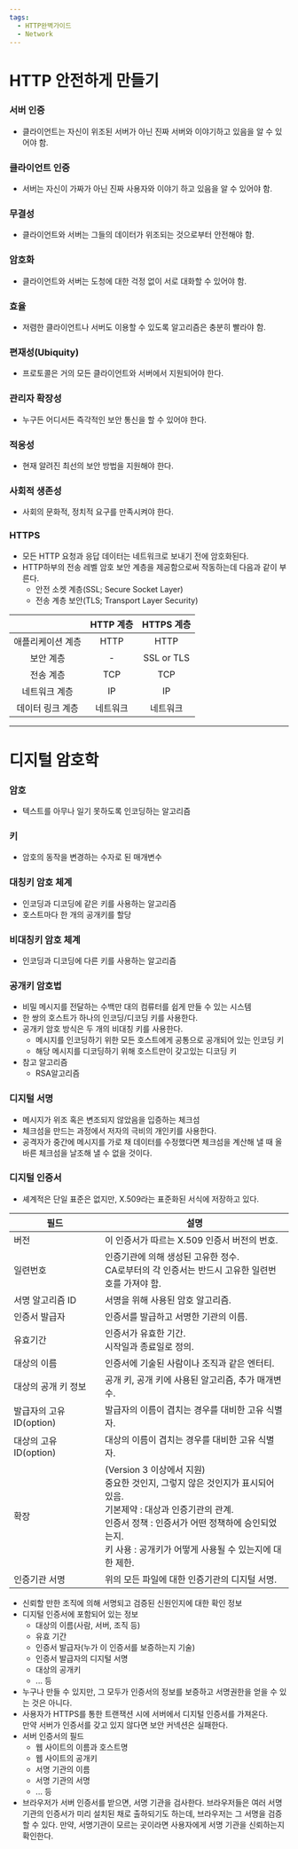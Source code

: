 ```yaml
---
tags:
  - HTTP완벽가이드
  - Network
---
```

# HTTP 안전하게 만들기
### 서버 인증
* 클라이언트는 자신이 위조된 서버가 아닌 진짜 서버와 이야기하고 있음을 알 수 있어야 함.
### 클라이언트 인증
* 서버는 자신이 가짜가 아닌 진짜 사용자와 이야기 하고 있음을 알 수 있어야 함.
### 무결성
* 클라이언트와 서버는 그들의 데이터가 위조되는 것으로부터 안전해야 함.
### 암호화
* 클라이언트와 서버는 도청에 대한 걱정 없이 서로 대화할 수 있어야 함.
### 효율
* 저렴한 클라이언트나 서버도 이용할 수 있도록 알고리즘은 충분히 빨라야 함.
### 편재성(Ubiquity)
* 프로토콜은 거의 모든 클라이언트와 서버에서 지원되어야 한다.
### 관리자 확장성
* 누구든 어디서든 즉각적인 보안 통신을 할 수 있어야 한다.
### 적응성
* 현재 알려진 최선의 보안 방법을 지원해야 한다.
### 사회적 생존성
* 사회의 문화적, 정치적 요구를 만족시켜야 한다.

### HTTPS
* 모든 HTTP 요청과 응답 데이터는 네트워크로 보내기 전에 암호화된다.
* HTTP하부의 전송 레벨 암호 보안 계층을 제공함으로써 작동하는데 다음과 같이 부른다.
	* 안전 소켓 계층(SSL; Secure Socket Layer)
	* 전송 계층 보안(TLS; Transport Layer Security)

|           | HTTP 계층 |  HTTPS 계층  |
| :-------: | :-----: | :--------: |
| 애플리케이션 계층 |  HTTP   |    HTTP    |
|   보안 계층   |    -    | SSL or TLS |
|   전송 계층   |   TCP   |    TCP     |
|  네트워크 계층  |   IP    |     IP     |
| 데이터 링크 계층 |  네트워크   |    네트워크    |

---
# 디지털 암호학
### 암호
* 텍스트를 아무나 일기 못하도록 인코딩하는 알고리즘
### 키
* 암호의 동작을 변경하는 수자로 된 매개변수
### 대칭키 암호 체계
* 인코딩과 디코딩에 같은 키를 사용하는 알고리즘
* 호스트마다 한 개의 공개키를 할당
### 비대칭키 암호 체계
* 인코딩과 디코딩에 다른 키를 사용하는 알고리즘
### 공개키 암호법
* 비밀 메시지를 전달하는 수백만 대의 컴류터를 쉽게 만들 수 있는 시스템
* 한 쌍의 호스트가 하나의 인코딩/디코딩 키를 사용한다.
* 공개키 암호 방식은 두 개의 비대칭 키를 사용한다.
	* 메시지를 인코딩하기 위한 모든 호스트에게 공통으로 공개되어 있는 인코딩 키
	* 해당 메시지를 디코딩하기 위해 호스트만이 갖고있는 디코딩 키
* 참고 알고리즘
	* RSA알고리즘
### 디지털 서명
* 메시지가 위조 혹은 변조되지 않았음을 입증하는 체크섬
* 체크섬을 만드는 과정에서 저자의 극비의 개인키를 사용한다.
* 공격자가 중간에 메시지를 가로 채 데이터를 수정했다면 체크섬을 계산해 낼 때 올바른 체크섬을 날조해 낼 수 없을 것이다.
### 디지털 인증서
* 셰계적은 단일 표준은 없지만, X.509라는 표준화된 서식에 저장하고 있다.

| 필드                 | 설명                                                                                                                                                 |
| ------------------ | -------------------------------------------------------------------------------------------------------------------------------------------------- |
| 버전                 | 이 인증서가 따르는 X.509 인증서 버전의 번호.                                                                                                                       |
| 일련번호               | 인증기관에 의해 생성된 고유한 정수.<br>CA로부터의 각 인증서는 반드시 고유한 일련번호를 가져야 함.                                                                                         |
| 서명 알고리즘 ID         | 서명을 위해 사용된 암호 알고리즘.                                                                                                                                |
| 인증서 발급자            | 인증서를 발급하고 서명한 기관의 이름.                                                                                                                              |
| 유효기간               | 인증서가 유효한 기간.<br>시작일과 종료일로 정의.                                                                                                                      |
| 대상의 이름             | 인증서에 기술된 사람이나 조직과 같은 엔터티.                                                                                                                          |
| 대상의 공개 키 정보        | 공개 키, 공개 키에 사용된 알고리즘, 추가 매개변수.                                                                                                                     |
| 발급자의 고유 ID(option) | 발급자의 이름이 겹치는 경우를 대비한 고유 식별자.                                                                                                                       |
| 대상의 고유 ID(option)  | 대상의 이름이 겹치는 경우를 대비한 고유 식별자.                                                                                                                        |
| 확장                 | (Version 3 이상에서 지원)<br>중요한 것인지, 그렇지 않은 것인지가 표시되어 있음.<br>기본제약 : 대상과 인증기관의 관계.<br>인증서 정책 : 인증서가 어떤 정책하에 승인되었는지.<br>키 사용 : 공개키가 어떻게 사용될 수 있는지에 대한 제한. |
| 인증기관 서명            | 위의 모든 파일에 대한 인증기관의 디지털 서명.                                                                                                                         |
* 신뢰할 만한 조직에 의해 서명되고 검증된 신원인지에 대한 확인 정보
* 디지털 인증서에 포함되어 있는 정보
	* 대상의 이름(사람, 서버, 조직 등)
	* 유효 기간
	* 인증서 발급자(누가 이 인증서를 보증하는지 기술)
	* 인증서 발급자의 디지털 서명
	* 대상의 공개키
	* ... 등
* 누구나 만들 수 있지만,  그 모두가 인증서의 정보를 보증하고 서명권한을 얻을 수 있는 것은 아니다.
* 사용자가 HTTPS를 통한 트랜잭션 시에 서버에서 디지털 인증서를 가져온다.<br> 만약 서버가 인증서를 갖고 있지 않다면 보안 커넥션은 실패한다.
* 서버 인증서의 필드
	* 웹 사이트의 이름과 호스트명
	* 웹 사이트의 공개키
	* 서명 기관의 이름
	* 서명 기관의 서명
	* ...  등
* 브라우저가 서버 인증서를 받으면, 서명 기관을 검사한다. 브라우저들은 여러 서명 기관의 인증서가 미리 설치된 채로 출하되기도 하는데,  브라우저는 그 서명을 검증할 수 있다. 만약, 서명기관이 모르는 곳이라면 사용자에게 서명 기관을 신뢰하는지 확인한다.